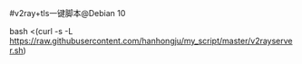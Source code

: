 #v2ray+tls一键脚本@Debian 10

bash <(curl  -s  -L   https://raw.githubusercontent.com/hanhongju/my_script/master/v2rayserver.sh)

